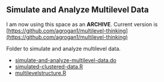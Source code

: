 ## Simulate and Analyze Multilevel Data

I am now using this space as an **ARCHIVE**. Current version is [https://github.com/agrogan1/multilevel-thinking](https://github.com/agrogan1/multilevel-thinking)

Folder to simulate and analyze multilevel data.

* [simulate-and-analyze-multilevel-data.do](simulate-and-analyze-multilevel-data.do)
* [simulated-clustered-data.R](simulated-clustered-data.R)
* [multilevelstructure.R](multilevelstructure.R)



